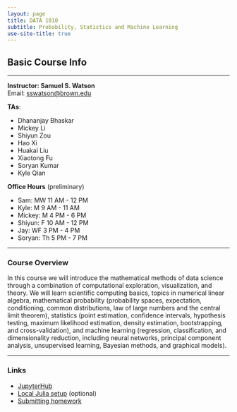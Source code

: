 ```yaml
---
layout: page
title: DATA 1010
subtitle: Probability, Statistics and Machine Learning
use-site-title: true
---
```


## Basic Course Info  

---

**Instructor: Samuel S. Watson**  
Email: sswatson@brown.edu

**TAs**: 

* Dhananjay Bhaskar
* Mickey Li
* Shiyun Zou
* Hao Xi
* Huakai Liu
* Xiaotong Fu
* Soryan Kumar
* Kyle Qian

**Office Hours** (preliminary)

* Sam: MW 11 AM - 12 PM
* Kyle: M 9 AM - 11 AM
* Mickey: M 4 PM - 6 PM
* Shiyun: F 10 AM - 12 PM
* Jay: WF 3 PM - 4 PM
* Soryan: Th 5 PM - 7 PM

---

### Course Overview

In this course we will introduce the mathematical methods of data science through a combination of computational exploration, visualization, and theory. We will learn scientific computing basics, topics in numerical linear algebra, mathematical probability (probability spaces, expectation, conditioning, common distributions, law of large numbers and the central limit theorem), statistics (point estimation, confidence intervals, hypothesis testing, maximum likelihood estimation, density estimation, bootstrapping, and cross-validation), and machine learning (regression, classification, and dimensionality reduction, including neural networks, principal component analysis, unsupervised learning, Bayesian methods, and graphical models).

---

### Links

* [JupyterHub](jupyterhub)
* [Local Julia setup](setup) (optional)
* [Submitting homework](hwsubmit)
